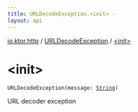 ```yaml
---
title: URLDecodeException.<init> - 
layout: api
---
```


<div class='api-docs-breadcrumbs'><a href="../index.html">io.ktor.http</a> / <a href="index.html">URLDecodeException</a> / <a href="./-init-.html">&lt;init&gt;</a></div>

# &lt;init&gt;

<div class="signature"><code><span class="identifier">URLDecodeException</span><span class="symbol">(</span><span class="parameterName" id="io.ktor.http.URLDecodeException$<init>(kotlin.String)/message">message</span><span class="symbol">:</span>&nbsp;<a href="https://kotlinlang.org/api/latest/jvm/stdlib/kotlin/-string/index.html"><span class="identifier">String</span></a><span class="symbol">)</span></code></div>

URL decoder exception

